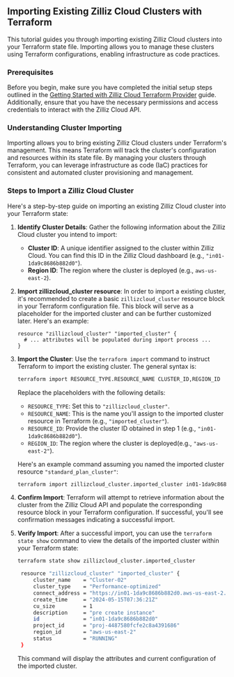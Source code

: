 ## Importing Existing Zilliz Cloud Clusters with Terraform

This tutorial guides you through importing existing Zilliz Cloud clusters into your Terraform state file. Importing allows you to manage these clusters using Terraform configurations, enabling infrastructure as code practices.

### Prerequisites

Before you begin, make sure you have completed the initial setup steps outlined in the [Getting Started with Zilliz Cloud Terraform Provider](./get-start.md) guide. Additionally, ensure that you have the necessary permissions and access credentials to interact with the Zilliz Cloud API.

### Understanding Cluster Importing

Importing allows you to bring existing Zilliz Cloud clusters under Terraform's management. This means Terraform will track the cluster's configuration and resources within its state file. By managing your clusters through Terraform, you can leverage infrastructure as code (IaC) practices for consistent and automated cluster provisioning and management.


### Steps to Import a Zilliz Cloud Cluster

Here's a step-by-step guide on importing an existing Zilliz Cloud cluster into your Terraform state:

1. **Identify Cluster Details**: Gather the following information about the Zilliz Cloud cluster you intend to import:
    * **Cluster ID**: A unique identifier assigned to the cluster within Zilliz Cloud. You can find this ID in the Zilliz Cloud dashboard (e.g., `"in01-1da9c8686b882d0"`).
    * **Region ID**: The region where the cluster is deployed (e.g., `aws-us-east-2`).

2. **Import zillizcloud_cluster resource**: In order to import a existing cluster, it's recommended to create a basic `zillizcloud_cluster` resource block in your Terraform configuration file. This block will serve as a placeholder for the imported cluster and can be further customized later. Here's an example:

   ```hcl
   resource "zillizcloud_cluster" "imported_cluster" {
     # ... attributes will be populated during import process ...
   }
   ```

3. **Import the Cluster**: Use the `terraform import` command to instruct Terraform to import the existing cluster. The general syntax is:

   ```bash
   terraform import RESOURCE_TYPE.RESOURCE_NAME CLUSTER_ID,REGION_ID
   ```

   Replace the placeholders with the following details:

     * `RESOURCE_TYPE`: Set this to `"zillizcloud_cluster"`.
     * `RESOURCE_NAME`: This is the name you'll assign to the imported cluster resource in Terraform (e.g., `"imported_cluster"`).
     * `RESOURCE_ID`: Provide the cluster ID obtained in step 1 (e.g., `"in01-1da9c8686b882d0"`).
     * `REGION_ID`: The region where the cluster is deployed(e.g., `"aws-us-east-2"`).


   Here's an example command assuming you named the imported cluster resource `"standard_plan_cluster"`:

   ```bash
   terraform import zillizcloud_cluster.imported_cluster in01-1da9c8686b882d0,aws-us-east-2
   ```

4. **Confirm Import**: Terraform will attempt to retrieve information about the cluster from the Zilliz Cloud API and populate the corresponding resource block in your Terraform configuration. If successful, you'll see confirmation messages indicating a successful import.

5. **Verify Import**: After a successful import, you can use the `terraform state show` command to view the details of the imported cluster within your Terraform state:

   ```bash
   terraform state show zillizcloud_cluster.imported_cluster

    resource "zillizcloud_cluster" "imported_cluster" {
        cluster_name    = "Cluster-02"
        cluster_type    = "Performance-optimized"
        connect_address = "https://in01-1da9c8686b882d0.aws-us-east-2.vectordb.zillizcloud.com:19539"
        create_time     = "2024-05-15T07:36:21Z"
        cu_size         = 1
        description     = "pre create instance"
        id              = "in01-1da9c8686b882d0"
        project_id      = "proj-4487580fcfe2c8a4391686"
        region_id       = "aws-us-east-2"
        status          = "RUNNING"
    }
   ```

   This command will display the attributes and current configuration of the imported cluster.

